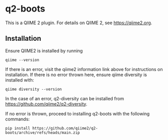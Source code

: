 # q2-boots

This is a QIIME 2 plugin. For details on QIIME 2, see https://qiime2.org.

## Installation

Ensure QIIME2 is installed by running 

```
qiime --version
```

If there is an error, visit the qiime2 information link above for instructions on installation.
If there is no error thrown here, ensure qiime diversity is installed with:

```
qiime diversity --version
```
In the case of an error, q2-diversity can be installed from https://github.com/qiime2/q2-diversity.

If no error is thrown, proceed to installing q2-boots with the following commands:

```
pip install https://github.com/qiime2/q2-boots/archive/refs/heads/main.zip
```